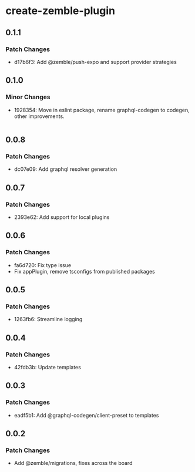 # create-zemble-plugin

## 0.1.1

### Patch Changes

- d17b6f3: Add @zemble/push-expo and support provider strategies

## 0.1.0

### Minor Changes

- 1928354: Move in eslint package, rename graphql-codegen to codegen, other improvements.

  ```

  ```

## 0.0.8

### Patch Changes

- dc07e09: Add graphql resolver generation

## 0.0.7

### Patch Changes

- 2393e62: Add support for local plugins

## 0.0.6

### Patch Changes

- fa6d720: Fix type issue
- Fix appPlugin, remove tsconfigs from published packages

## 0.0.5

### Patch Changes

- 1263fb6: Streamline logging

## 0.0.4

### Patch Changes

- 42fdb3b: Update templates

## 0.0.3

### Patch Changes

- eadf5b1: Add @graphql-codegen/client-preset to templates

## 0.0.2

### Patch Changes

- Add @zemble/migrations, fixes across the board
